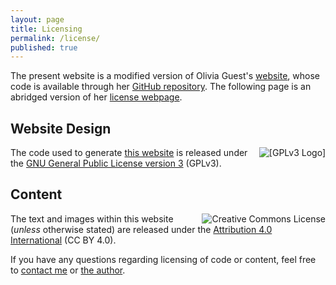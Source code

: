 ```yaml
---
layout: page
title: Licensing
permalink: /license/
published: true
---
```


The present website is a modified version of Olivia Guest's [website](//oliviaguest.com),
whose code is available through her [GitHub repository](//github.com/oliviaguest/oliviaguest.github.io).
The following page is an abridged version of her [license webpage](//oliviaguest.com/license/).

<h2>Website Design</h2>

<a href="//www.gnu.org/licenses/gpl-3.0.en.html"><img class="imgright" src="//www.gnu.org/graphics/gplv3-127x51.png" alt=" [GPLv3 Logo] " style="float: right; padding-left: 1em;"></a>

The code used to generate [this website](//github.com/oliviaguest/oliviaguest.github.io) is released under the <a href="//www.gnu.org/licenses/gpl-3.0.en.html">GNU General Public License version 3</a> (GPLv3).


<h2>Content</h2>

<a rel="license" href="http://creativecommons.org/licenses/by/4.0/"><img alt="Creative Commons License" style="float: right; padding-left: 1em;" src="https://i.creativecommons.org/l/by/4.0/88x31.png" /></a>

The text and images within this website (*unless* otherwise stated) are released under the <a href="http://creativecommons.org/licenses/by/4.0/">Attribution 4.0 International</a> (CC BY 4.0).

If you have any questions regarding licensing of code or content, feel free to <a href="mailto:raffaello.seri@gmail.com?Subject=Licensing" target="_top">contact me</a>
or <a href="mailto:contact@oliviaguest.com?Subject=Licensing" target="_top">the author</a>.
